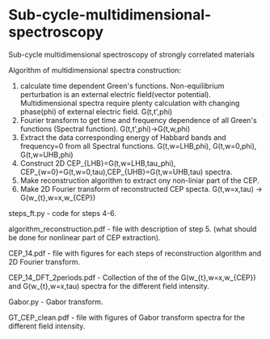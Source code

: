 # Sub-cycle-multidimensional-spectroscopy
Sub-cycle multidimensional spectroscopy of  strongly correlated materials

Algorithm of multidimensional spectra construction:
1) calculate time dependent Green's functions. Non-equilibrium perturbation is an external electric field(vector potential). Multidimensional spectra require plenty calculation with changing phase(phi) of external electric field. G(t,t',phi)
2) Fourier transform to get time and frequency dependence of all Green's functions (Spectral function). G(t,t',phi)->G(t,w,phi)
3) Extract the data corresponding energy of Habbard bands and frequency=0 from all Spectral functions.  G(t,w=LHB,phi), G(t,w=0,phi), G(t,w=UHB,phi)
4) Construct 2D CEP_{LHB}=G(t,w=LHB,tau_phi), CEP_{w=0}=G(t,w=0,tau),CEP_{UHB}=G(t,w=UHB,tau) spectra. 
5) Make reconstruction algorithm to extract ony non-liniar part of the CEP.
6) Make 2D Fourier transform of reconstructed CEP specta. G(t,w=x,tau) -> G(w_{t},w=x,w_{CEP})

steps_ft.py - code for steps 4-6.

algorithm_reconstruction.pdf - file with description of step 5. (what should be done for nonlinear part of CEP extraction).

CEP_14.pdf - file with figures for each steps of reconstruction algorithm and 2D Fourier transform.

CEP_14_DFT_2periods.pdf - Collection of the of the G(w_{t},w=x,w_{CEP}) and G(w_{t},w=x,tau) spectra for the different field intensity.

Gabor.py - Gabor transform.

GT_CEP_clean.pdf - file with figures of Gabor transform spectra for the different field intensity.
